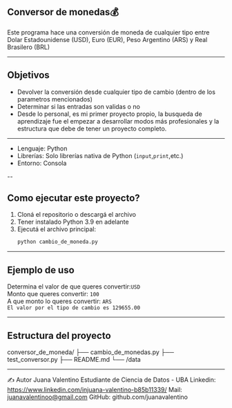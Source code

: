 ## Conversor de monedas💰

Este programa hace una conversión de moneda de cualquier tipo entre Dolar Estadounidense (USD), Euro (EUR), Peso Argentino (ARS) y Real Brasilero (BRL)

---
## Objetivos

- Devolver la conversión desde cualquier tipo de cambio (dentro de los parametros mencionados)
- Determinar si las entradas son validas o no
- Desde lo personal, es mi primer proyecto propio, la busqueda de aprendizaje fue el empezar a desarrollar modos más profesionales y la estructura que debe de tener un proyecto completo.

---
- Lenguaje: Python
- Librerías: Solo librerías nativa de Python (`input`,`print`,etc.)
- Entorno: Consola

--
## Como ejecutar este proyecto?

1. Cloná el repositorio o descargá el archivo
2. Tener instalado Python 3.9 en adelante
3. Ejecutá el archivo principal:
    ```bash
    python cambio_de_moneda.py    

---
## Ejemplo de uso
Determina el valor de que queres convertir:`USD`  
Monto que queres convertir: `100`  
A que monto lo queres convertir: `ARS`  
`El valor por el tipo de cambio es 129655.00`

---

## Estructura del proyecto

conversor_de_moneda/
├── cambio_de_monedas.py
├── test_conversor.py
├── README.md
└── /data

---

✍️ Autor
Juana Valentino Estudiante de Ciencia de Datos - UBA
Linkedin: https://www.linkedin.com/injuana-valentino-b85b11339/ 
Mail: juanavalentinoo@gmail.com 
GitHub: github.com/juanavalentino
